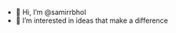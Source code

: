 - 👋 Hi, I’m @samirrbhol
- 👀 I’m interested in ideas that make a difference

<!---
samirrbhol/samirrbhol is a ✨ special ✨ repository because its `README.md` (this file) appears on your GitHub profile.
You can click the Preview link to take a look at your changes.
--->
